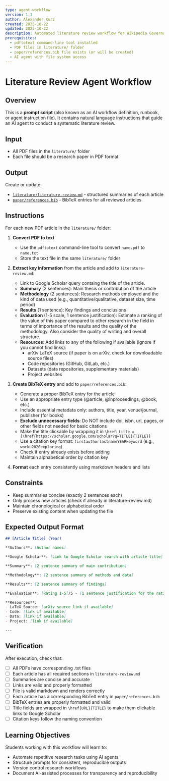 ```yaml
---
type: agent-workflow
version: 1.1
author: Alexander Kurz
created: 2025-10-22
updated: 2025-10-22
description: Automated literature review workflow for Wikipedia Governance research
prerequisites:
  - pdftotext command-line tool installed
  - PDF files in literature/ folder
  - paper/references.bib file exists (or will be created)
  - AI agent with file system access
---
```


# Literature Review Agent Workflow

## Overview

This is a **prompt script** (also known as an AI workflow definition, runbook, or agent instruction file). It contains natural language instructions that guide an AI agent to conduct a systematic literature review.

## Input

- All PDF files in the `literature/` folder
- Each file should be a research paper in PDF format

## Output

Create or update:
- [`literature/literature-review.md`](literature/literature-review.md) - structured summaries of each article
- [`paper/references.bib`](paper/references.bib) - BibTeX entries for all reviewed articles

## Instructions

For each new PDF article in the `literature/` folder:

1. **Convert PDF to text**
   - Use the `pdftotext` command-line tool to convert `name.pdf` to `name.txt`
   - Store the text file in the same `literature/` folder

2. **Extract key information** from the article and add to `literature-review.md`:
   - Link to Google Scholar query containg the title of the article.
   - **Summary** (2 sentences): Main thesis or contribution of the article
   - **Methodology** (2 sentences): Research methods employed and the kind of data used (e.g., quantitative/qualitative, dataset size, time period)
   - **Results** (1 sentence): Key findings and conclusions
   - **Evaluation** (1-5 scale, 1 sentence justification): Estimate a ranking of the value of this paper compared to other research in the field in terms of importance of the results and the quality of the methodology. Also consider the quality of writing and overall structure.
   - **Resources**: Add links to any of the following if available (ignore if you cannot find links):
     - arXiv LaTeX source (if paper is on arXiv, check for downloadable source files)
     - Code repositories (GitHub, GitLab, etc.)
     - Datasets (data repositories, supplementary materials)
     - Project websites

3. **Create BibTeX entry** and add to `paper/references.bib`:
   - Generate a proper BibTeX entry for the article
   - Use an appropriate entry type (@article, @inproceedings, @book, etc.)
   - Include essential metadata only: authors, title, year, venue/journal, publisher (for books)
   - **Exclude unnecessary fields**: Do NOT include doi, isbn, url, pages, or other fields not needed for basic citations
   - Make the title clickable by wrapping it in `\href`: `title = {\href{https://scholar.google.com/scholar?q=TITLE}{TITLE}}`
   - Use a citation key format: `firstauthorlastnameYEARkeyword` (e.g., `worku2020exploring`)
   - Check if entry already exists before adding
   - Maintain alphabetical order by citation key

4. **Format** each entry consistently using markdown headers and lists

## Constraints

- Keep summaries concise (exactly 2 sentences each)
- Only process new articles (check if already in literature-review.md)
- Maintain chronological or alphabetical order
- Preserve existing content when updating the file

## Expected Output Format

```markdown
## [Article Title] (Year)

**Authors**: [Author names]

**Google Scholar**: [Link to Google Scholar search with article title]

**Summary**: [2 sentence summary of main contribution]

**Methodology**: [2 sentence summary of methods and data]

**Results**: [2 sentence summary of findings]

**Evaluation**: [Rating 1-5]/5 - [1 sentence justification for the rating]

**Resources**:
- LaTeX Source: [arXiv source link if available]
- Code: [link if available]
- Data: [link if available]
- Project: [link if available]

---
```

## Verification

After execution, check that:
- [ ] All PDFs have corresponding .txt files
- [ ] Each article has all required sections in `literature-review.md`
- [ ] Summaries are concise and accurate
- [ ] Links are valid and properly formatted
- [ ] File is valid markdown and renders correctly
- [ ] Each article has a corresponding BibTeX entry in `paper/references.bib`
- [ ] BibTeX entries are properly formatted and valid
- [ ] Title fields are wrapped in `\href{URL}{TITLE}` to make them clickable links to Google Scholar
- [ ] Citation keys follow the naming convention

## Learning Objectives

Students working with this workflow will learn to:
- Automate repetitive research tasks using AI agents
- Structure prompts for consistent, reproducible outputs
- Version control research workflows
- Document AI-assisted processes for transparency and reproducibility
